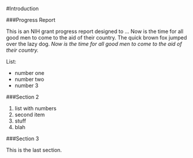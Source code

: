 #Introduction

###Progress Report

This is an NIH grant progress report designed to ... Now is the time for all good men to come to the aid of their country. The quick brown fox jumped over the lazy dog. *Now is the time for all good men to come to the aid of their country.*

List:  
- number one  
- number two  
- number 3  

###Section 2

1. list with numbers  
2. second item  
3. stuff  
4. blah

###Section 3

This is the last section.


